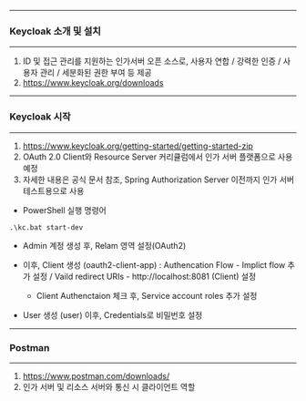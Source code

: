 -----
### Keycloak 소개 및 설치
-----
1. ID 및 접근 관리를 지원하는 인가서버 오픈 소스로, 사용자 연합 / 강력한 인증 / 사용자 관리 / 세분화된 권한 부여 등 제공
2. https://www.keycloak.org/downloads

-----
### Keycloak 시작
-----
1. https://www.keycloak.org/getting-started/getting-started-zip
2. OAuth 2.0 Client와 Resource Server 커리큘럼에서 인가 서버 플랫폼으로 사용 예정
3. 자세한 내용은 공식 문서 참조, Spring Authorization Server 이전까지 인가 서버 테스트용으로 사용

  - PowerShell 실행 명령어
```
.\kc.bat start-dev
```

  - Admin 계정 생성 후, Relam 영역 설정(OAuth2)
  - 이후, Client 생성 (oauth2-client-app) : Authencation Flow - Implict flow 추가 설정 / Vaild redirect URIs - http://localhost:8081 (Client) 설정
     + Client Authenctaion 체크 후, Service account roles 추가 설정

  - User 생성 (user) 이후, Credentials로 비밀번호 설정

-----
### Postman
-----
1. https://www.postman.com/downloads/
2. 인가 서버 및 리소스 서버와 통신 시 클라이언트 역할
